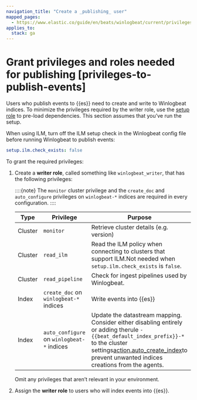 ```yaml
---
navigation_title: "Create a _publishing_ user"
mapped_pages:
  - https://www.elastic.co/guide/en/beats/winlogbeat/current/privileges-to-publish-events.html
applies_to:
  stack: ga
---
```


# Grant privileges and roles needed for publishing [privileges-to-publish-events]


Users who publish events to {{es}} need to create and write to Winlogbeat indices. To minimize the privileges required by the writer role, use the [setup role](/reference/winlogbeat/privileges-to-setup-beats.md) to pre-load dependencies. This section assumes that you’ve run the setup.

When using ILM, turn off the ILM setup check in the Winlogbeat config file before running Winlogbeat to publish events:

```yaml
setup.ilm.check_exists: false
```

To grant the required privileges:

1. Create a **writer role**, called something like `winlogbeat_writer`, that has the following privileges:

    ::::{note}
    The `monitor` cluster privilege and the `create_doc` and `auto_configure` privileges on `winlogbeat-*` indices are required in every configuration.
    ::::


    | Type | Privilege | Purpose |
    | --- | --- | --- |
    | Cluster | `monitor` | Retrieve cluster details (e.g. version) |
    | Cluster | `read_ilm` | Read the ILM policy when connecting to clusters that support ILM.Not needed when `setup.ilm.check_exists` is `false`. |
    | Cluster | `read_pipeline` | Check for ingest pipelines used by Winlogbeat. |
    | Index | `create_doc` on `winlogbeat-*` indices | Write events into {{es}} |
    | Index | `auto_configure` on `winlogbeat-*` indices | Update the datastream mapping. Consider either disabling entirely or adding therule `-{{beat_default_index_prefix}}-*` to the cluster settings[action.auto_create_index](https://www.elastic.co/docs/api/doc/elasticsearch/operation/operation-create)to prevent unwanted indices creations from the agents. |

    Omit any privileges that aren’t relevant in your environment.

2. Assign the **writer role** to users who will index events into {{es}}.

